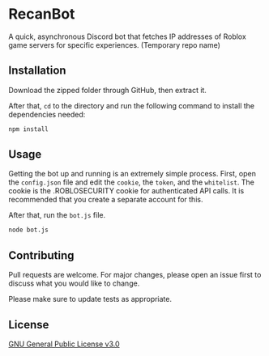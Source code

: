 # RecanBot

[](https://user-images.githubusercontent.com/29310982/140240243-292593e0-34c3-4574-970b-54c0d87fabf4.mp4)

[](https://user-images.githubusercontent.com/29310982/140240247-38dd3f41-ff23-404b-8bd3-6d43f973b531.mp4)

A quick, asynchronous Discord bot that fetches IP addresses of Roblox game servers for specific experiences. (Temporary repo name)

## Installation

Download the zipped folder through GitHub, then extract it.

After that, `cd` to the directory and run the following command to install the dependencies needed:
```bash
npm install
```

## Usage
Getting the bot up and running is an extremely simple process.
First, open the `config.json` file and edit the `cookie`, the `token`, and the `whitelist`.
The cookie is the .ROBLOSECURITY cookie for authenticated API calls. It is recommended that you create a separate account for this.

After that, run the `bot.js` file.

```bash
node bot.js
```

## Contributing
Pull requests are welcome. For major changes, please open an issue first to discuss what you would like to change.

Please make sure to update tests as appropriate.

## License
[GNU General Public License v3.0](https://choosealicense.com/licenses/gpl-3.0/)
